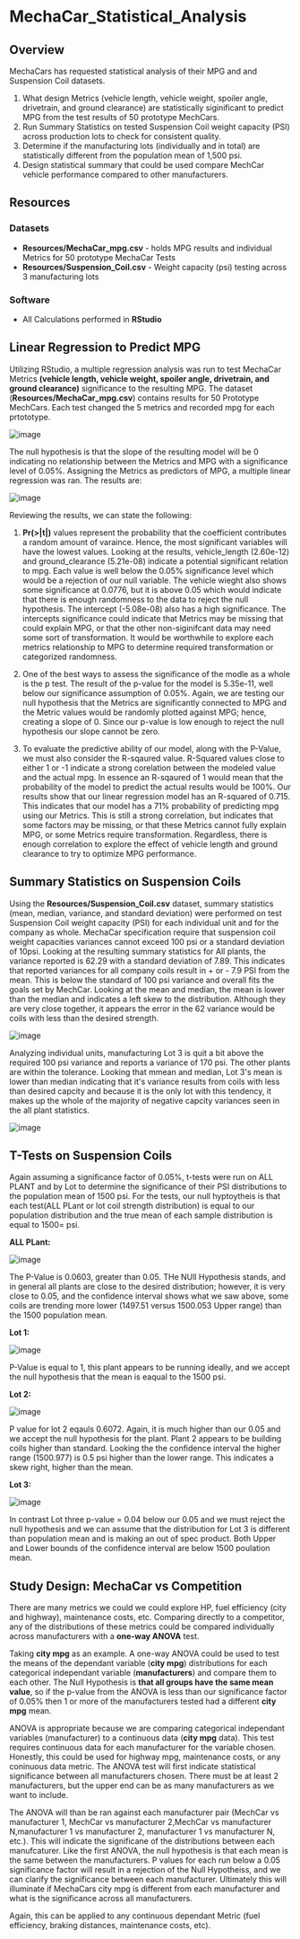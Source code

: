 # MechaCar_Statistical_Analysis

## Overview

MechaCars has requested statistical analysis of their MPG and and Suspension Coil datasets.  
  1. What design Metrics (vehicle length, vehicle weight, spoiler angle, drivetrain, and ground clearance) are statistically siginificant to predict MPG from the test results of 50 prototype MechCars.
  2. Run Summary Statistics on tested Suspension Coil weight capacity (PSI) across production lots to check for consistent quality.
  3. Determine if the manufacturing lots (individually and in total) are statistically different from the population mean of 1,500 psi.
  4. Design statistical summary that could be used compare MechCar vehicle performance compared to other manufacturers.
  
## Resources

### Datasets

  * **Resources/MechaCar_mpg.csv** - holds MPG results and individual Metrics for 50 prototype MechaCar Tests
  * **Resources/Suspension_Coil.csv** - Weight capacity (psi) testing across 3 manufacturing lots

### Software

  * All Calculations performed in **RStudio**

## Linear Regression to Predict MPG

Utilizing RStudio, a multiple regression analysis was run to test MechaCar Metrics **(vehicle length, vehicle weight, spoiler angle, drivetrain, and ground clearance)** 
significance to the resulting MPG.  The dataset (**Resources/MechaCar_mpg.csv**) contains results for 50 Prototype MechCars.  Each test changed the 5 metrics and recorded mpg for each prtototype. 

![image](https://user-images.githubusercontent.com/91850824/160261086-5848ad42-7e15-4d3c-b6b5-2abb23b798f2.png)

The null hypothesis is that the slope of the resulting model will be 0 indicating no relationship between the Metrics and MPG with a significance level of 0.05%.   Assigning the Metrics as predictors of MPG, a multiple linear regression was ran.  The results are:

![image](https://user-images.githubusercontent.com/91850824/160261140-1b6e01c3-efab-400b-90c1-1e49caa1fbb1.png)

Reviewing the results, we can state the following:
1.  **Pr(>|t|)** values represent the probability that the coefficient contributes a random amount of varaince.  Hence, the most significant variables will have the lowest values. Looking at the results, vehicle_length (2.60e-12) and ground_clearance (5.21e-08) indicate a potential significant relation to mpg.  Each value is well below the 0.05% significance level which would be a rejection of our null variable.  The vehicle wieght also shows some significance at 0.0776, but it is above 0.05 which would indicate that there is enough randomness to the data to reject the null hypothesis.   The intercept (-5.08e-08) also has a high significance.  The intercepts significance could indicate that Metrics may be missing that could explain MPG, or that the other non-siginifcant data may need some sort of transformation.  It would be worthwhile to explore each metrics relationship to MPG to determine required transformation or categorized randomness.

2. One of the best ways to assess the significance of the modle as a whole is the p test.  The result of the p-value for the model is 5.35e-11, well below our significance assumption of 0.05%.  Again, we are testing our null hypothesis that the Metrics are significantly connected to MPG and the Metric values would be randomly plotted against MPG; hence, creating a slope of 0.  Since our p-value is low enough to reject the null hypothesis our slope cannot be zero.
  
3.  To evaluate the predictive ability of our model, along with the P-Value, we must also consider the R-sqaured value.  R-Squared values close to either 1 or -1 indicate a strong corelation between the modeled value and the actual mpg.  In essence an R-sqaured of 1 would mean that the probability of the model to predict the actual results would be 100%.  Our results show that our linear regression model has an R-squared of 0.715.  This indicates that our model has a 71% probability of predicting mpg using our Metrics.  This is still a strong correlation, but indicates that some factors may be missing, or that these Metrics cannot fully explain MPG, or some Metrics require transformation.  Regardless, there is enough correlation to explore the effect of vehicle length and ground clearance to try to optimize MPG performance.

## Summary Statistics on Suspension Coils

Using the **Resources/Suspension_Coil.csv** dataset, summary statistics (mean, median, variance, and standard deviation) were performed on test Suspension Coil weight capacity (PSI) for each individual unit and for the company as whole.  MechaCar specification require that suspension coil weight capacities variances cannot exceed 100 psi or a standard deviation of 10psi.  Looking at the resulting summary statistics for All plants, the variance reported is 62.29 with a standard deviation of 7.89.  This indicates that reported variances for all company coils result in + or - 7.9 PSI from the mean.  This is below the standard of 100 psi variance and overall fits the goals set by MechCar. Looking at the mean and median, the mean is lower than the median and indicates a left skew to the distribution.  Although they are very close together, it appears the error in the 62 variance would be coils with less than the desired strength. 

![image](https://user-images.githubusercontent.com/91850824/160261974-19a07c23-a4d6-429b-ac21-27a87bd78e0a.png)

Analyzing individual units, manufacturing Lot 3 is quit a bit above the required 100 psi variance and reports a variance of 170 psi.  The other plants are within the tolerance.  Looking that mmean and median, Lot 3's mean is lower than median indicating that it's variance results from coils with less than desired capcity and because it is the only lot with this tendency, it makes up the whole of the majority of negative capcity variances seen in the all plant statistics.

![image](https://user-images.githubusercontent.com/91850824/160261977-05148267-ec90-4288-90f3-19914c5ae6f4.png)

## T-Tests on Suspension Coils
Again assuming a significance factor of 0.05%, t-tests were run on ALL PLANT and by Lot to determine the significance of their PSI distributions to the population mean of 1500 psi.  For the tests,  our null hyptoytheis is that each test(ALL PLant or lot coil strength distribution) is equal to our population distribution and the true mean of each sample distribution is equal to 1500= psi.

**ALL PLant:**

![image](https://user-images.githubusercontent.com/91850824/160261994-f8f4aa70-1dbc-4d6e-a44a-736fba5793a9.png)

The P-Value is 0.0603, greater than 0.05.  THe NUll Hypothesis stands, and in general all plants are close to the desired distribution; however, it is very close to 0.05, and the confidence interval shows what we saw above, some coils are trending more lower (1497.51 versus 1500.053 Upper range) than the 1500 population mean.

**Lot 1:**

![image](https://user-images.githubusercontent.com/91850824/160261995-93a5318b-354c-451d-83e5-56aea7705371.png)

P-Value is equal to 1, this plant appears to be running ideally, and we accept the null hypothesis that the mean is eaqual to the 1500 psi. 

**Lot 2:**

![image](https://user-images.githubusercontent.com/91850824/160261996-ba7306a5-7bde-4e71-8763-cd132c899268.png)

P value for lot 2 eqauls 0.6072.  Again, it is much higher than our 0.05 and we accept the null hypothesis for the plant.  Plant 2 appears to be building coils higher than standard.  Looking the the confidence interval the higher range (1500.977) is 0.5 psi higher than the lower range.  This indicates a skew right, higher than the mean.

**Lot 3:**

![image](https://user-images.githubusercontent.com/91850824/160261998-0b7ac6aa-d6ea-42fc-b16f-3c6ddfb89c3f.png)

In contrast Lot three p-value = 0.04 below our 0.05 and we must reject the null hypothesis and we can assume that the distribution for Lot 3 is different than population mean and is making an out of spec product.  Both Upper and Lower bounds of the confidence interval are below 1500 poulation mean.

## Study Design: MechaCar vs Competition
There are many metrics we could we could explore HP, fuel efficiency (city and highway), maintenance costs, etc.  Comparing directly to a competitor, any of the distributions of these metrics could be compared individually across manufacturers with a **one-way ANOVA** test.

Taking **city mpg** as an example.  A one-way ANOVA could be used to test the means of  the dependant variable (**city mpg**) distributions for each categorical independant variable (**manufacturers**) and compare them to each other.  The Null Hypothesis is **that all groups have the same mean value**, so if the p-value from the ANOVA is less than our significance factor of 0.05% then 1 or more of the manufacturers tested had a different **city mpg** mean.  

ANOVA is appropriate because we are comparing categorical independant variables (manufacturer) to a continuous data (**city mpg** data).  This test requires continuous data for each manufacturer for the variable chosen.  Honestly, this could be used for highway mpg, maintenance costs, or any coninuous data metric.  The ANOVA test will first indicate statistical significance between all manufacturers chosen.  There must be at least 2 manufacturers, but the upper end can be as many manufacturers as we want to include.  

The ANOVA will than be ran against each manufacturer pair (MechCar vs manufacturer 1, MechCar vs manufacturer 2,MechCar vs manufacturer N,manufacturer 1 vs manufacturer 2, manufacturer 1 vs manufacturer N, etc.).  This will indicate the significane of the distributions between each manufcaturer.  Like the first ANOVA, the null hypothesis is that each mean is the same between the manufacturers.  P values for each run below a 0.05 significance factor will result in a rejection of the Null Hypotheiss, and we can clarify the significance between each manufacturer. Ultimately this will illuminate if MechaCars city mpg is different from each manufacturer and what is the significance across all manufacturers.  

Again, this can be applied to any continuous dependant Metric (fuel efficiency, braking distances, maintenance costs, etc).
